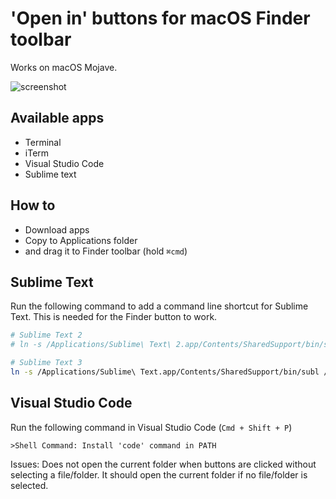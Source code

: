 # 'Open in' buttons for macOS Finder toolbar

Works on macOS Mojave.

![screenshot](src/images/screenshot.png "screenshot")

## Available apps

- Terminal
- iTerm
- Visual Studio Code
- Sublime text

## How to
- Download apps
- Copy to Applications folder
- and drag it to Finder toolbar (hold `⌘cmd`)

## Sublime Text
Run the following command to add a command line shortcut for Sublime Text. This is needed for the Finder button to work.

```bash
# Sublime Text 2
# ln -s /Applications/Sublime\ Text\ 2.app/Contents/SharedSupport/bin/subl /usr/local/bin/sublime

# Sublime Text 3
ln -s /Applications/Sublime\ Text.app/Contents/SharedSupport/bin/subl /usr/local/bin/subl
```

## Visual Studio Code
Run the following command in Visual Studio Code (`Cmd + Shift + P`)

```
>Shell Command: Install 'code' command in PATH
```

Issues: Does not open the current folder when buttons are clicked without selecting a file/folder. It should open the current folder if no file/folder is selected.